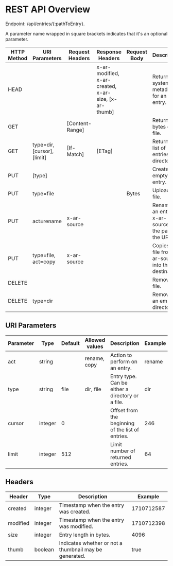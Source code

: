 # REST API Overview
Endpoint: /api/entries/{:pathToEntry}.

A parameter name wrapped in square brackets indicates that it's an optional parameter.

| HTTP Method | URI Parameters              | Request Headers | Response Headers                                     | Request Body | Description                                             | 
|-------------|-----------------------------|-----------------|------------------------------------------------------|--------------|---------------------------------------------------------|
| HEAD        |                             |                 | x-ar-modified, x-ar-created, x-ar-size, [x-ar-thumb] |              | Returns file system metadata for an entry.              |
| GET         |                             | [Content-Range] |                                                      |              | Returns bytes of a file.                                |
| GET         | type=dir, [cursor], [limit] | [If-Match]      | [ETag]                                               |              | Returns a list of entries in a directory.               |
| PUT         | [type]                      |                 |                                                      |              | Creates an empty entry.                                 |
| PUT         | type=file                   |                 |                                                      | Bytes        | Uploads a file.                                         |
| PUT         | act=rename                  | x-ar-source     |                                                      |              | Renames an entry at x-ar-source to the path in the URI. |
| PUT         | type=file, act=copy         | x-ar-source     |                                                      |              | Copies a file from x-ar-source into the destination.    |
| DELETE      |                             |                 |                                                      |              | Removes a file.                                         |
| DELETE      | type=dir                    |                 |                                                      |              | Removes an empty directory.                             |

## URI Parameters
| Parameter | Type    | Default | Allowed values | Description                                       | Example |
|-----------|---------|---------|----------------|---------------------------------------------------|---------|
| act       | string  |         | rename, copy   | Action to perform on an entry.                    | rename  |
| type      | string  | file    | dir, file      | Entry type. Can be either a directory or a file.  | dir     |
| cursor    | integer | 0       |                | Offset from the beginning of the list of entries. | 246     |
| limit     | integer | 512     |                | Limit number of returned entries.                 | 64      |

## Headers
| Header   | Type           | Description                                            | Example    |
|----------|----------------|--------------------------------------------------------|------------|
| created  | integer        | Timestamp when the entry was created.                  | 1710712587 |
| modified | integer        | Timestamp when the entry was modified.                 | 1710712398 |
| size     | integer        | Entry length in bytes.                                 | 4096       |
| thumb    | boolean        | Indicates whether or not a thumbnail may be generated. | true       |

